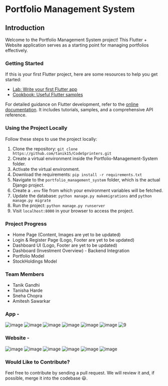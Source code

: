 # Portfolio Management System

## Introduction

Welcome to the Portfolio Management System project! This Flutter + Website application serves as a starting point for managing portfolios effectively.

### Getting Started

If this is your first Flutter project, here are some resources to help you get started:

- [Lab: Write your first Flutter app](https://docs.flutter.dev/get-started/codelab)
- [Cookbook: Useful Flutter samples](https://docs.flutter.dev/cookbook)

For detailed guidance on Flutter development, refer to the [online documentation](https://docs.flutter.dev/). It includes tutorials, samples, and a comprehensive API reference.

### Using the Project Locally

Follow these steps to use the project locally:

1. Clone the repository: `git clone https://github.com/tanik15/CodeSprinters.git`
2. Create a virtual environment inside the Portfolio-Management-System folder.
3. Activate the virtual environment.
4. Download the requirements: `pip install -r requirements.txt`
5. Navigate to the `portfolio_management_system` folder, which is the actual Django project.
6. Create a `.env` file from which your environment variables will be fetched.
7. Update the database: `python manage.py makemigrations` and `python manage.py migrate`
8. Run the project: `python manage.py runserver`
9. Visit `localhost:8000` in your browser to access the project.

### Project Progress

- Home Page (Content, Images are yet to be updated)
- Login & Register Page (Logo, Footer are yet to be updated)
- Dashboard UI (Logo, Footer are yet to be updated)
- Dashboard (Investment Overview) - Backend Integration
- Portfolio Model
- StockHoldings Model

### Team Members

- Tanik Gandhi
- Tanisha Harde
- Sneha Chopra
- Amitesh Sawarkar

### App - 
![image](https://github.com/tanik15/CodeSprinters/assets/123076729/ba01c2ec-2456-48a9-afc0-5e01bc6ce916)
![image](https://github.com/tanik15/CodeSprinters/assets/123076729/ce2fbf7d-0148-41c8-be15-69b05deee656)
![image](https://github.com/tanik15/CodeSprinters/assets/123076729/f9eec357-346a-4a4a-81ec-2a5db546d9d1)
![image](https://github.com/tanik15/CodeSprinters/assets/123076729/488fd174-58b3-444d-89dc-1e52b44da04d)
![image](https://github.com/tanik15/CodeSprinters/assets/123076729/887f8ece-e073-4fb7-bc2c-47e9c1654904)
![image](https://github.com/tanik15/CodeSprinters/assets/123076729/27a7d409-bc53-482b-956d-3ef912b9a540)
![9](https://github.com/tanik15/CodeSprinters/assets/123076729/3a3d9e7d-b24b-43bd-8f52-eaddc31470e6)


### Website - 
![image](https://github.com/tanik15/CodeSprinters/assets/123076729/4d01508d-fbe8-4969-a3cd-d8e2b5cd3668)
![image](https://github.com/tanik15/CodeSprinters/assets/123076729/df56ad63-0dce-4d3e-abef-bff9b4ecd3ca)
![image](https://github.com/tanik15/CodeSprinters/assets/123076729/45a1dcce-fcea-4732-a167-9b3eb8f86dbd)
![image](https://github.com/tanik15/CodeSprinters/assets/123076729/a61f1fff-bde8-4eb9-91c8-f12e122e7ae9)
![image](https://github.com/tanik15/CodeSprinters/assets/123076729/a2564e7e-bbd1-43c2-beee-f8d481292479)
![image](https://github.com/tanik15/CodeSprinters/assets/123076729/63c9a1fb-3bf7-486d-85b0-fb24cea02e5b)


### Would Like to Contribute?

Feel free to contribute by sending a pull request. We will review it and, if possible, merge it into the codebase 😃.

